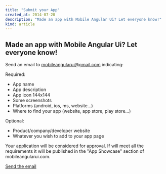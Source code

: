 ```yaml
---
title: "Submit your App"
created_at: 2014-07-20
description: "Made an app with Mobile Angular Ui? Let everyone know!"
kind: article
---
```


## Made an app with Mobile Angular Ui? Let everyone know!

Send an email to <a href="mailto:mobileangularui@gmail.com">mobileangularui@gmail.com</a> indicating:

Required:

- App name
- App description
- App icon 144x144
- Some screenshots
- Platforms (android, ios, ms, website...)
- Where to find your app (website, app store, play store...)

Optional:

- Product/company/developer website
- Whatever you wish to add to your app page

Your application will be considered for approval. If will meet all the requirements it will be published in the "App Showcase" section of mobileangularui.com.

<a href="mailto:mobileangularui@gmail.com" class="btn btn-primary">Send the email</a>